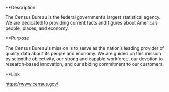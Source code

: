 **Description

The Census Bureau is the federal government’s largest statistical agency. We are dedicated to providing current facts and figures about America’s people, places, and economy.

**Purpose

The Census Bureau's mission is to serve as the nation’s leading provider of quality data about its people and economy. We are guided on this mission by scientific objectivity, our strong and capable workforce, our devotion to research-based innovation, and our abiding commitment to our customers.

**Link

https://www.census.gov/